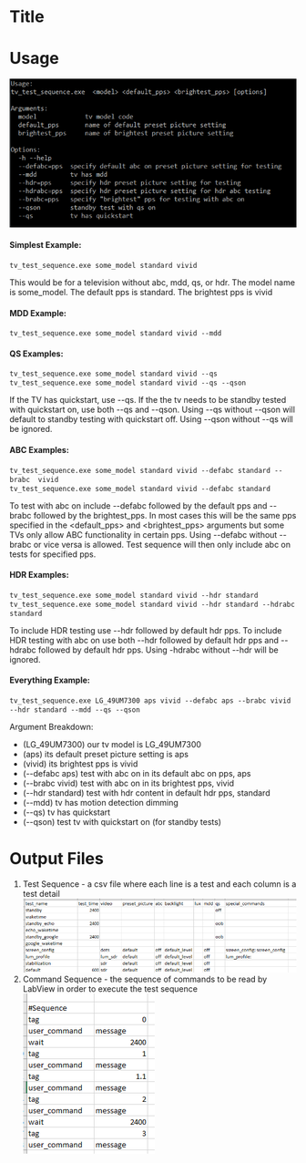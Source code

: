# Title
# Usage
![usage-string](usage.png)  
#### Simplest Example:

    tv_test_sequence.exe some_model standard vivid

This would be for a television without abc, mdd, qs, or hdr.
The model name is some_model. The default pps is standard. The brightest pps is vivid

#### MDD Example:  
    tv_test_sequence.exe some_model standard vivid --mdd  

#### QS Examples:

    tv_test_sequence.exe some_model standard vivid --qs
    tv_test_sequence.exe some_model standard vivid --qs --qson

If the TV has quickstart, use --qs.
If the the tv needs to be standby tested with quickstart on, use both --qs and --qson.
Using --qs without --qson will default to standby testing with quickstart off.
Using --qson without --qs will be ignored.

#### ABC Examples:

    tv_test_sequence.exe some_model standard vivid --defabc standard --brabc  vivid
    tv_test_sequence.exe some_model standard vivid --defabc standard

To test with abc on include --defabc followed by the default pps and --brabc followed by the brightest_pps.
In most cases this will be the same pps specified in the <default_pps> and <brightest_pps> arguments
but some TVs only allow ABC functionality in certain pps.
Using --defabc without --brabc or vice versa is allowed. Test sequence will then only include abc on tests for specified pps.

#### HDR Examples:

    tv_test_sequence.exe some_model standard vivid --hdr standard
    tv_test_sequence.exe some_model standard vivid --hdr standard --hdrabc standard

To include HDR testing use --hdr followed by default hdr pps.
To include HDR testing with abc on use both  --hdr followed by default hdr pps and --hdrabc followed by default hdr pps.
Using -hdrabc without --hdr will be ignored.

#### Everything Example:

    tv_test_sequence.exe LG_49UM7300 aps vivid --defabc aps --brabc vivid --hdr standard --mdd --qs --qson
  
Argument Breakdown:
 - (LG_49UM7300) our tv model is LG_49UM7300
 - (aps) its default preset picture setting is aps
 - (vivid) its brightest pps is vivid
 - (--defabc aps) test with abc on in its default abc on pps, aps
 - (--brabc vivid) test with abc on in its brightest pps, vivid
 - (--hdr standard) test with hdr content in default hdr pps, standard
 - (--mdd) tv has motion detection dimming
 - (--qs) tv has quickstart
 - (--qson) test tv with quickstart on (for standby tests)
 
# Output Files
1. Test Sequence - a csv file where each line is a test and each column is a test detail
![test-seq](test-sequence.png)
2. Command Sequence - the sequence of commands to be read by LabView in order to execute the test sequence  
![command-seq](command-sequence.png)

